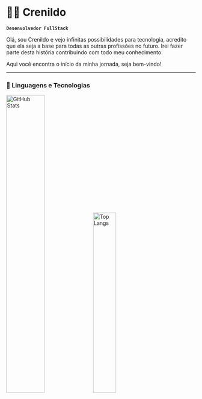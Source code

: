 # 👨‍💻 Crenildo

**`Desenvolvedor FullStack`**

Olá, sou Crenildo e vejo infinitas possibilidades para tecnologia, acredito que ela seja a base para todas as outras profissões no futuro. Irei fazer parte desta história contribuindo com todo meu conhecimento.

Aqui você encontra o início da minha jornada, seja bem-vindo!

---

### 🤖 Linguagens e Tecnologias

<p align="left">
  <img src="https://github-readme-stats.vercel.app/api?username=crenildo&show_icons=true&theme=tokyonight" alt="GitHub Stats" width="45%" />
  <img src="https://github-readme-stats.vercel.app/api/top-langs/?username=crenildo&theme=tokyonight&layout=compact" alt="Top Langs" width="35%" />
</p>
